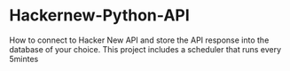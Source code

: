 # Hackernew-Python-API
How to connect to Hacker New API and store the API response into the database of your choice. This project includes a scheduler that runs every 5mintes
